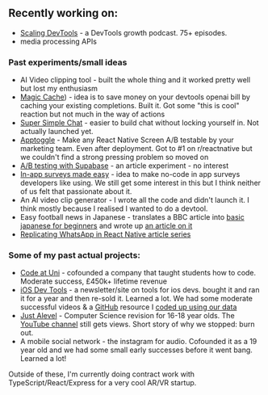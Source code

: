 ## Recently working on: 
* [Scaling DevTools](https://podcast.scalingdevtools.com/) - a DevTools growth podcast. 75+ episodes.
* media processing APIs

### Past experiments/small ideas
* AI Video clipping tool - built the whole thing and it worked pretty well but lost my enthusiasm
* [Magic Cache](https://magic-cache-app.vercel.app/)) - idea is to save money on your devtools openai bill by caching your existing completions. Built it. Got some "this is cool" reaction but not much in the way of actions
* [Super Simple Chat](https://github.com/jackbridger/super-simple-chat) - easier to build chat without locking yourself in. Not actually launched yet. 
* [Apptoggle](https://apptoggle.com/) - Make any React Native Screen A/B testable by your marketing team. Even after deployment. Got to #1 on r/reactnative but we couldn't find a strong pressing problem so moved on
* [A/B testing with Supabase](https://dev.to/jacksbridger/ab-split-your-users-with-supabase-kco) - an article experiment - no interest
* [In-app surveys made easy](https://surveyloop.co/) - idea to make no-code in app surveys developers like using. We still get some interest in this but I think neither of us felt that passionate about it.
* An AI video clip generator - I wrote all the code and didn't launch it. I think mostly because I realised I wanted to do a devtool.
* Easy football news in Japanese - translates a BBC article into [basic japanese for beginners](https://easy-japanese-news-football.tiiny.site/) and wrote up [an article on it](https://dev.to/jacksbridger/building-a-language-learning-tool-with-supabase-edge-functions-gpt35-3j8k)
* [Replicating WhatsApp in React Native article series](https://dev.to/jacksbridger/whatsapp-ui-in-react-native-part-1-4nbm)

### Some of my past actual projects:
* [Code at Uni](https://www.codeatuni.com/) - cofounded a company that taught students how to code. Moderate success, £450k+ lifetime revenue
* [iOS Dev Tools](https://iosdev.tools/) - a newsletter/site on tools for ios devs. bought it and ran it for a year and then re-sold it. Learned a lot. We had some moderate successful videos & a [GitHub](https://github.com/ios-dev-tools/awesome-ios-dev-tools?ref=blog.scalingdevtools.com) resource I [coded up using our data](https://blog.scalingdevtools.com/code-as-marketing-an-experiment/)
* [Just Alevel](https://justalevel.com/) - Computer Science revision for 16-18 year olds. The [YouTube channel](https://www.youtube.com/@justalevel5639) still gets views. Short story of why we stopped: burn out. 
* A mobile social network - the instagram for audio. Cofounded it as a 19 year old and we had some small early successes before it went bang. Learned a lot!

Outside of these, I'm currently doing contract work with TypeScript/React/Express for a very cool AR/VR startup.  
